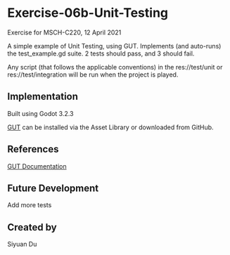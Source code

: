 # Exercise-06b-Unit-Testing
Exercise for MSCH-C220, 12 April 2021

A simple example of Unit Testing, using GUT. Implements (and auto-runs) the test_example.gd suite. 2 tests should pass, and 3 should fail.

Any script (that follows the applicable conventions) in the res://test/unit or res://test/integration will be run when the project is played.

## Implementation
Built using Godot 3.2.3

[GUT](https://github.com/bitwes/Gut) can be installed via the Asset Library or downloaded from GitHub.

## References
[GUT Documentation](https://github.com/bitwes/Gut/wiki/Quick-Start)

## Future Development
Add more tests

## Created by 
Siyuan Du
